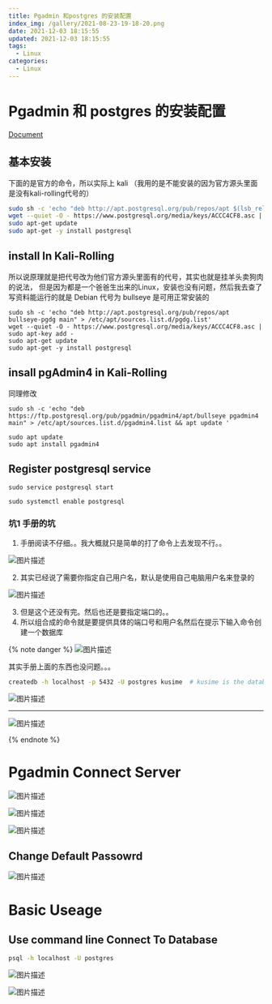 ```yaml
---
title: Pgadmin 和postgres 的安装配置
index_img: /gallery/2021-08-23-19-18-20.png
date: 2021-12-03 18:15:55
updated: 2021-12-03 18:15:55
tags:
  - Linux
categories:
  - Linux
---
```


# Pgadmin 和 postgres 的安装配置 <!--- ANCHOR - Pgadmin 和 postgres 的安装配置 -->

[Document](https://www.postgresql.org/docs/14/tutorial-createdb.html)

## 基本安装 <!--- ANCHOR - 基本安装 -->

下面的是官方的命令，所以实际上 kali （我用的是不能安装的因为官方源头里面是没有kali-rolling代号的）
```bash
sudo sh -c 'echo "deb http://apt.postgresql.org/pub/repos/apt $(lsb_release -cs)-pgdg main" > /etc/apt/sources.list.d/pgdg.list'
wget --quiet -O - https://www.postgresql.org/media/keys/ACCC4CF8.asc | sudo apt-key add -
sudo apt-get update
sudo apt-get -y install postgresql
```

## install In Kali-Rolling <!--- ANCHOR - install In Kali-Rolling -->

所以说原理就是把代号改为他们官方源头里面有的代号，其实也就是挂羊头卖狗肉的说法，
但是因为都是一个爸爸生出来的Linux，安装也没有问题，然后我去查了写资料能运行的就是
Debian 代号为 bullseye 是可用正常安装的

```vim
sudo sh -c 'echo "deb http://apt.postgresql.org/pub/repos/apt bullseye-pgdg main" > /etc/apt/sources.list.d/pgdg.list'
wget --quiet -O - https://www.postgresql.org/media/keys/ACCC4CF8.asc | sudo apt-key add -
sudo apt-get update
sudo apt-get -y install postgresql
```

##  insall pgAdmin4 in Kali-Rolling <!--- ANCHOR -  insall pgAdmin4 in Kali-Rolling -->

同理修改

```vim
sudo sh -c 'echo "deb https://ftp.postgresql.org/pub/pgadmin/pgadmin4/apt/bullseye pgadmin4 main" > /etc/apt/sources.list.d/pgadmin4.list && apt update '

sudo apt update                                                                                                                                          
sudo apt install pgadmin4

```
## Register postgresql service

```vim
sudo service postgresql start

sudo systemctl enable postgresql
```

### 坑1 手册的坑 <!--- ANCHOR - 坑1 手册的坑 -->

1. 手册阅读不仔细。。我大概就只是简单的打了命令上去发现不行。。

![图片描述](/gallery/2021-12-03-18-46-32.png)

2. 其实已经说了需要你指定自己用户名，默认是使用自己电脑用户名来登录的

![图片描述](/gallery/2021-12-03-19-07-17.png)

3. 但是这个还没有完。然后也还是要指定端口的。。
4. 所以组合成的命令就是要提供具体的端口号和用户名然后在提示下输入命令创建一个数据库

{% note danger %}
![图片描述](/gallery/2021-12-03-18-36-42.png)

其实手册上面的东西也没问题。。。

```bash
createdb -h localhost -p 5432 -U postgres kusime  # kusime is the database name you want to creat
```
![图片描述](/gallery/2021-12-03-18-43-18.png)

---

![图片描述](/gallery/2021-12-03-18-50-06.png)

{% endnote %}

# Pgadmin Connect Server <!--- ANCHOR - Pgadmin Connect Server -->

![图片描述](/gallery/2021-12-03-19-08-52.png)

![图片描述](/gallery/2021-12-03-19-09-12.png)

![图片描述](/gallery/2021-12-03-19-09-33.png)

## Change Default Passowrd <!--- ANCHOR - Change Default Passow0rd -->

![图片描述](/gallery/2021-12-03-19-10-17.png)

# Basic Useage <!--- ANCHOR - Basic Useage -->

## Use command line Connect To Database <!--- ANCHOR - Use command line Connect To Database -->

```bash
psql -h localhost -U postgres
```

![图片描述](/gallery/2021-12-03-19-24-07.png) 

![图片描述](/gallery/2021-12-03-19-26-13.png)

